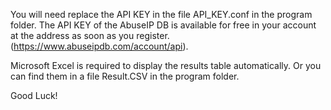 You will need replace the API KEY in the file API_KEY.conf in the program folder. 
The API KEY of the AbuseIP DB is available for free in your account at the address as soon as you register. (https://www.abuseipdb.com/account/api).

Microsoft Excel is required to display the results table automatically. Or you can find them in a file Result.CSV in the program folder.

Good Luck!
